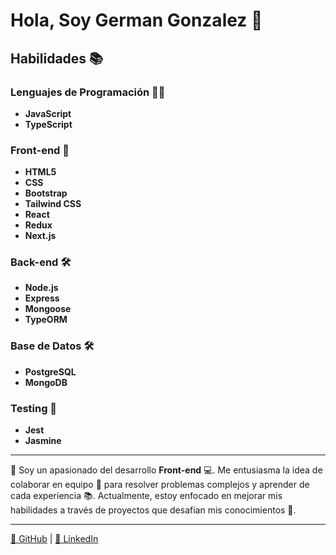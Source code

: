 # Hola, Soy German Gonzalez 👋

## Habilidades 📚

### Lenguajes de Programación 👨‍💻
- **JavaScript**
- **TypeScript**

### Front-end 🎨
- **HTML5**
- **CSS**
- **Bootstrap**
- **Tailwind CSS**
- **React**
- **Redux**
- **Next.js**

### Back-end 🛠️
- **Node.js**
- **Express**
- **Mongoose**
- **TypeORM**

### Base de Datos 🛠️
- **PostgreSQL**
- **MongoDB**

### Testing 🧪
- **Jest**
- **Jasmine**

---

💬 Soy un apasionado del desarrollo **Front-end** 💻. Me entusiasma la idea de colaborar en equipo 🤝 para resolver problemas complejos y aprender de cada experiencia 📚. Actualmente, estoy enfocado en mejorar mis habilidades a través de proyectos que desafían mis conocimientos 🚀.

---

[🔗 GitHub](https://github.com/GGermanGonzalez) | [💬 LinkedIn](https://www.linkedin.com/in/german-gonzalez-a292822b2/)

